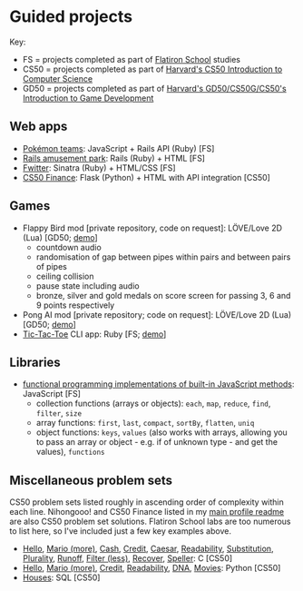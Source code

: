 # Guided projects

Key:

-   FS = projects completed as part of [Flatiron School](https://flatironschool.com/career-courses/coding-bootcamp/online) studies
-   CS50 = projects completed as part of [Harvard's CS50 Introduction to Computer Science](https://cs50.harvard.edu/x/2020)
-   GD50 = projects completed as part of [Harvard's GD50/CS50G/CS50's Introduction to Game Development](https://cs50.harvard.edu/games/2018)

## Web apps

-   [Pokémon teams](https://github.com/yndajas/js-rails-as-api-pokemon-teams-project-online-web-sp-000): JavaScript + Rails API (Ruby) \[FS]
-   [Rails amusement park](https://github.com/yndajas/rails-amusement-park-online-web-sp-000): Rails (Ruby) + HTML \[FS]
-   [Fwitter](https://github.com/yndajas/sinatra-fwitter-group-project-online-web-sp-000): Sinatra (Ruby) + HTML/CSS \[FS]
-   [CS50 Finance](https://github.com/yndajas/cs50_2020_pset8_finance): Flask (Python) + HTML with API integration \[CS50]

## Games

-   Flappy Bird mod \[private repository, code on request]: LÖVE/Love 2D (Lua) \[GD50; [demo](https://www.youtube.com/watch?v=sxE1qx6wy1c)]
    -   countdown audio
    -   randomisation of gap between pipes within pairs and between pairs of pipes
    -   ceiling collision
    -   pause state including audio
    -   bronze, silver and gold medals on score screen for passing 3, 6 and 9 points respectively
-   Pong AI mod \[private repository; code on request]: LÖVE/Love 2D (Lua) \[GD50; [demo](https://www.youtube.com/watch?v=Cjdwoz1tBIQ)]
-   [Tic-Tac-Toe](https://github.com/yndajas/ttt-with-ai-project-online-web-sp-000) CLI app: Ruby \[FS; [demo](https://www.youtube.com/watch?v=_M3nB_ZpLBE)]

## Libraries

-   [functional programming implementations of built-in JavaScript methods](https://github.com/yndajas/js-advanced-functions-functional-library-project-online-web-sp-000): JavaScript \[FS]
    -   collection functions (arrays or objects): `each`, `map`, `reduce`, `find`, `filter`, `size`
    -   array functions: `first`, `last`, `compact`, `sortBy`, `flatten`, `uniq`
    -   object functions: `keys`, `values` (also works with arrays, allowing you to pass an array or object - e.g. if of unknown type - and get the values), `functions`

## Miscellaneous problem sets

CS50 problem sets listed roughly in ascending order of complexity within each line. Nihongooo! and CS50 Finance listed in my [main profile readme](https://github.com/yndajas/yndajas/edit/main/README.md) are also CS50 problem set solutions. Flatiron School labs are too numerous to list here, so I've included just a few key examples above.

-   [Hello](https://github.com/yndajas/cs50_2020_pset1_hello), [Mario (more)](https://github.com/yndajas/cs50_2020_pset1_Mario_more), [Cash](https://github.com/yndajas/cs50_2020_pset1_cash), [Credit](https://github.com/yndajas/cs50_2020_pset1_credit), [Caesar](https://github.com/yndajas/cs50_2020_pset2_Caesar), [Readability](https://github.com/yndajas/cs50_2020_pset2_readability), [Substitution](https://github.com/yndajas/cs50_2020_pset2_substitution), [Plurality](https://github.com/yndajas/cs50_2020_pset3_plurality), [Runoff](https://github.com/yndajas/cs50_2020_pset3_runoff), [Filter (less)](https://github.com/yndajas/cs50_2020_pset4_filter_less), [Recover](https://github.com/yndajas/cs50_2020_pset4_recover), [Speller](https://github.com/yndajas/cs50_2020_pset5_speller): C \[CS50]
-   [Hello](https://github.com/yndajas/cs50_2020_pset6_hello), [Mario (more)](https://github.com/yndajas/cs50_2020_pset6_Mario_more), [Credit](https://github.com/yndajas/cs50_2020_pset6_credit), [Readability](https://github.com/yndajas/cs50_2020_pset6_readability), [DNA](https://github.com/yndajas/cs50_2020_pset6_DNA), [Movies](https://github.com/yndajas/cs50_2020_pset7_movies): Python \[CS50]
-   [Houses](https://github.com/yndajas/cs50_2020_pset7_houses): SQL \[CS50]
